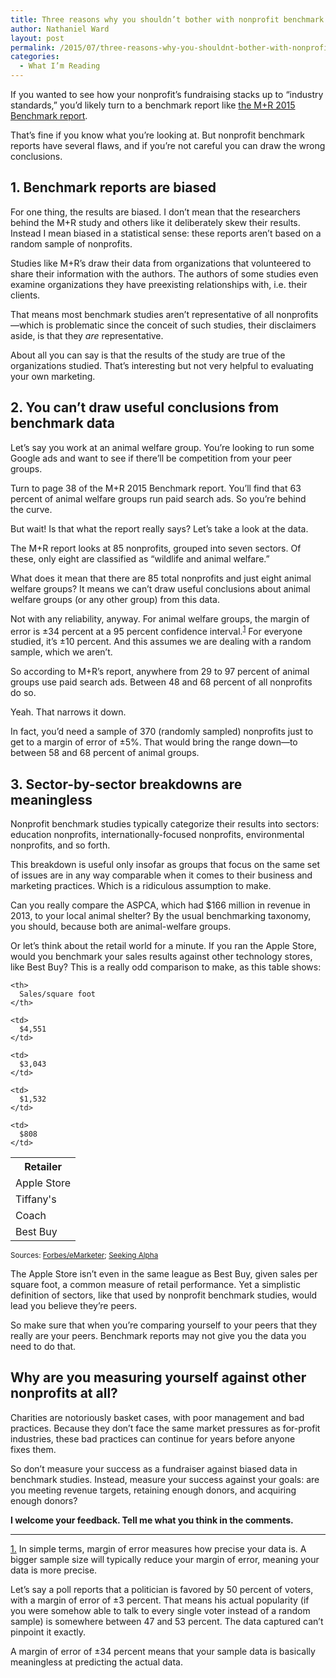 ```yaml
---
title: Three reasons why you shouldn’t bother with nonprofit benchmark reports
author: Nathaniel Ward
layout: post
permalink: /2015/07/three-reasons-why-you-shouldnt-bother-with-nonprofit-benchmark-reports/
categories:
  - What I’m Reading
---
```

If you wanted to see how your nonprofit’s fundraising stacks up to “industry standards,” you’d likely turn to a benchmark report like [the M+R 2015 Benchmark report][1].

That’s fine if you know what you’re looking at. But nonprofit benchmark reports have several flaws, and if you’re not careful you can draw the wrong conclusions.

## 1. Benchmark reports are biased

For one thing, the results are biased. I don’t mean that the researchers behind the M+R study and others like it deliberately skew their results. Instead I mean biased in a statistical sense: these reports aren’t based on a random sample of nonprofits. 

Studies like M+R’s draw their data from organizations that volunteered to share their information with the authors. The authors of some studies even examine organizations they have preexisting relationships with, i.e. their clients.

That means most benchmark studies aren’t representative of all nonprofits—which is problematic since the conceit of such studies, their disclaimers aside, is that they *are* representative.

About all you can say is that the results of the study are true of the organizations studied. That’s interesting but not very helpful to evaluating your own marketing.

## 2. You can’t draw useful conclusions from benchmark data

Let’s say you work at an animal welfare group. You’re looking to run some Google ads and want to see if there’ll be competition from your peer groups.

Turn to page 38 of the M+R 2015 Benchmark report. You’ll find that 63 percent of animal welfare groups run paid search ads. So you’re behind the curve.

But wait! Is that what the report really says? Let’s take a look at the data.

The M+R report looks at 85 nonprofits, grouped into seven sectors. Of these, only eight are classified as “wildlife and animal welfare.”

What does it mean that there are 85 total nonprofits and just eight animal welfare groups? It means we can’t draw useful conclusions about animal welfare groups (or any other group) from this data. 

Not with any reliability, anyway. For animal welfare groups, the margin of error is ±34 percent at a 95 percent confidence interval.<sup><a href="#fn1" name="1top">1</a></sup> For everyone studied, it’s ±10 percent. And this assumes we are dealing with a random sample, which we aren’t. 

So according to M+R’s report, anywhere from 29 to 97 percent of animal groups use paid search ads. Between 48 and 68 percent of all nonprofits do so.

Yeah. That narrows it down.

In fact, you’d need a sample of 370 (randomly sampled) nonprofits just to get to a margin of error of ±5%. That would bring the range down—to between 58 and 68 percent of animal groups.

## 3. Sector-by-sector breakdowns are meaningless

Nonprofit benchmark studies typically categorize their results into sectors: education nonprofits, internationally-focused nonprofits, environmental nonprofits, and so forth.

This breakdown is useful only insofar as groups that focus on the same set of issues are in any way comparable when it comes to their business and marketing practices. Which is a ridiculous assumption to make.

Can you really compare the <span class="caps">ASPCA</span>, which had $166 million in revenue in 2013, to your local animal shelter? By the usual benchmarking taxonomy, you should, because both are animal-welfare groups. 

Or let’s think about the retail world for a minute. If you ran the Apple Store, would you benchmark your sales results against other technology stores, like Best Buy? This is a really odd comparison to make, as this table shows:

<table>
  <tr>
    <th>
      Retailer
    </th>
    
    <th>
      Sales/​square foot
    </th>
  </tr>
  
  <tr>
    <td>
      Apple Store
    </td>
    
    <td>
      $4,551
    </td>
  </tr>
  
  <tr>
    <td>
      Tiffany's
    </td>
    
    <td>
      $3,043
    </td>
  </tr>
  
  <tr>
    <td>
      Coach
    </td>
    
    <td>
      $1,532
    </td>
  </tr>
  
  <tr>
    <td>
      Best Buy
    </td>
    
    <td>
      $808
    </td>
  </tr>
</table>

<small>Sources: <a href="http://retail.emarketer.com/apple-murphy-usa-tiffany-co-top-new-emarketer-store-productivity-rankings/">Forbes/​eMarketer</a>; <a href="http://seekingalpha.com/article/1538192-best-buy-monetization-of-square-footage">Seeking Alpha</a></small>

The Apple Store isn’t even in the same league as Best Buy, given sales per square foot, a common measure of retail performance. Yet a simplistic definition of sectors, like that used by nonprofit benchmark studies, would lead you believe they’re peers.

So make sure that when you’re comparing yourself to your peers that they really are your peers. Benchmark reports may not give you the data you need to do that.

## Why are you measuring yourself against other nonprofits at all?

Charities are notoriously basket cases, with poor management and bad practices. Because they don’t face the same market pressures as for-profit industries, these bad practices can continue for years before anyone fixes them.

So don’t measure your success as a fundraiser against biased data in benchmark studies. Instead, measure your success against your goals: are you meeting revenue targets, retaining enough donors, and acquiring enough donors?

**I welcome your feedback. Tell me what you think in the comments.**

* * *

<a name="fn1" href="#1top">1.</a> In simple terms, margin of error measures how precise your data is. A bigger sample size will typically reduce your margin of error, meaning your data is more precise.

Let’s say a poll reports that a politician is favored by 50 percent of voters, with a margin of error of ±3 percent. That means his actual popularity (if you were somehow able to talk to every single voter instead of a random sample) is somewhere between 47 and 53 percent. The data captured can’t pinpoint it exactly.

A margin of error of ±34 percent means that your sample data is basically meaningless at predicting the actual data. 

 [1]: http://mrbenchmarks.com/